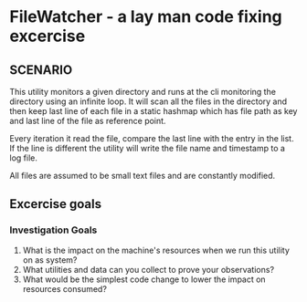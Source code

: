 # FileWatcher - a lay man code fixing excercise 

## SCENARIO 
This utility monitors a given directory and 
runs at the cli monitoring the directory using 
an infinite loop. It will scan all the files in 
the directory and then keep last line of each file 
in a static hashmap which has file path as key and 
last line of the file as reference point. 

Every iteration it read the file, compare the last 
line with the entry in the list. If the line is different
the utility will write the file name and timestamp to a 
log file. 

All files are assumed to be small text files and are constantly 
modified. 


## Excercise goals 
### Investigation Goals 

1. What is the impact on the machine's resources when we run this utility on as system?
2. What utilities and data can you collect to prove your observations? 
3. What would be the simplest code change to lower the impact on resources consumed? 
